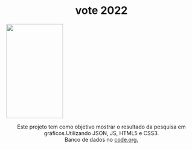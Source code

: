 <h1 align="center">vote 2022</h1>
<img src="https://user-images.githubusercontent.com/100588945/162853508-a33320fd-9353-487b-853c-7363c1b9749d.gif"align="center" width="150" height="250"/>

<p align="center">Este projeto tem como objetivo mostrar o resultado da pesquisa em gráficos.Utilizando JSON, JS, HTML5 e CSS3.</br>
Banco de dados no <a href="https://studio.code.org/projects/applab/bCrDwgsQI1977gnXMmXyrugI3602CUZAxIo2WIrMseQ">code.org.</a></p>


